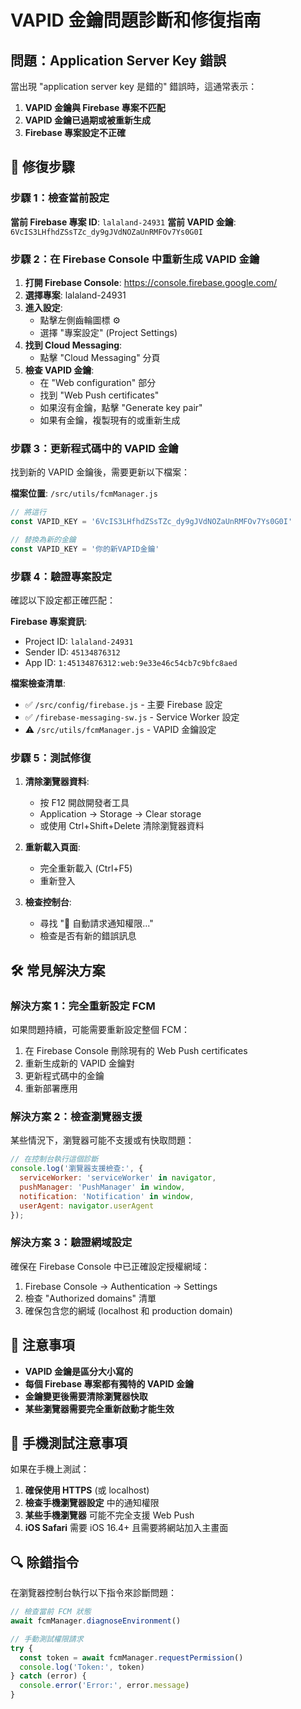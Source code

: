 # VAPID 金鑰問題診斷和修復指南

## 問題：Application Server Key 錯誤

當出現 "application server key 是錯的" 錯誤時，這通常表示：

1. **VAPID 金鑰與 Firebase 專案不匹配**
2. **VAPID 金鑰已過期或被重新生成**
3. **Firebase 專案設定不正確**

## 🔧 修復步驟

### 步驟 1：檢查當前設定

**當前 Firebase 專案 ID**: `lalaland-24931`
**當前 VAPID 金鑰**: `6VcIS3LHfhdZSsTZc_dy9gJVdNOZaUnRMFOv7Ys0G0I`

### 步驟 2：在 Firebase Console 中重新生成 VAPID 金鑰

1. **打開 Firebase Console**: https://console.firebase.google.com/
2. **選擇專案**: lalaland-24931
3. **進入設定**:
   - 點擊左側齒輪圖標 ⚙️
   - 選擇 "專案設定" (Project Settings)
4. **找到 Cloud Messaging**:
   - 點擊 "Cloud Messaging" 分頁
5. **檢查 VAPID 金鑰**:
   - 在 "Web configuration" 部分
   - 找到 "Web Push certificates"
   - 如果沒有金鑰，點擊 "Generate key pair"
   - 如果有金鑰，複製現有的或重新生成

### 步驟 3：更新程式碼中的 VAPID 金鑰

找到新的 VAPID 金鑰後，需要更新以下檔案：

**檔案位置**: `/src/utils/fcmManager.js`
```javascript
// 將這行
const VAPID_KEY = '6VcIS3LHfhdZSsTZc_dy9gJVdNOZaUnRMFOv7Ys0G0I'

// 替換為新的金鑰
const VAPID_KEY = '你的新VAPID金鑰'
```

### 步驟 4：驗證專案設定

確認以下設定都正確匹配：

**Firebase 專案資訊**:
- Project ID: `lalaland-24931`
- Sender ID: `45134876312`
- App ID: `1:45134876312:web:9e33e46c54cb7c9bfc8aed`

**檔案檢查清單**:
- ✅ `/src/config/firebase.js` - 主要 Firebase 設定
- ✅ `/firebase-messaging-sw.js` - Service Worker 設定
- ⚠️ `/src/utils/fcmManager.js` - VAPID 金鑰設定

### 步驟 5：測試修復

1. **清除瀏覽器資料**:
   - 按 F12 開啟開發者工具
   - Application → Storage → Clear storage
   - 或使用 Ctrl+Shift+Delete 清除瀏覽器資料

2. **重新載入頁面**:
   - 完全重新載入 (Ctrl+F5)
   - 重新登入

3. **檢查控制台**:
   - 尋找 "🔔 自動請求通知權限..."
   - 檢查是否有新的錯誤訊息

## 🛠️ 常見解決方案

### 解決方案 1：完全重新設定 FCM

如果問題持續，可能需要重新設定整個 FCM：

1. 在 Firebase Console 刪除現有的 Web Push certificates
2. 重新生成新的 VAPID 金鑰對
3. 更新程式碼中的金鑰
4. 重新部署應用

### 解決方案 2：檢查瀏覽器支援

某些情況下，瀏覽器可能不支援或有快取問題：

```javascript
// 在控制台執行這個診斷
console.log('瀏覽器支援檢查:', {
  serviceWorker: 'serviceWorker' in navigator,
  pushManager: 'PushManager' in window,
  notification: 'Notification' in window,
  userAgent: navigator.userAgent
});
```

### 解決方案 3：驗證網域設定

確保在 Firebase Console 中已正確設定授權網域：

1. Firebase Console → Authentication → Settings
2. 檢查 "Authorized domains" 清單
3. 確保包含您的網域 (localhost 和 production domain)

## 🚨 注意事項

- **VAPID 金鑰是區分大小寫的**
- **每個 Firebase 專案都有獨特的 VAPID 金鑰**
- **金鑰變更後需要清除瀏覽器快取**
- **某些瀏覽器需要完全重新啟動才能生效**

## 📱 手機測試注意事項

如果在手機上測試：

1. **確保使用 HTTPS** (或 localhost)
2. **檢查手機瀏覽器設定** 中的通知權限
3. **某些手機瀏覽器** 可能不完全支援 Web Push
4. **iOS Safari** 需要 iOS 16.4+ 且需要將網站加入主畫面

## 🔍 除錯指令

在瀏覽器控制台執行以下指令來診斷問題：

```javascript
// 檢查當前 FCM 狀態
await fcmManager.diagnoseEnvironment()

// 手動測試權限請求
try {
  const token = await fcmManager.requestPermission()
  console.log('Token:', token)
} catch (error) {
  console.error('Error:', error.message)
}
```